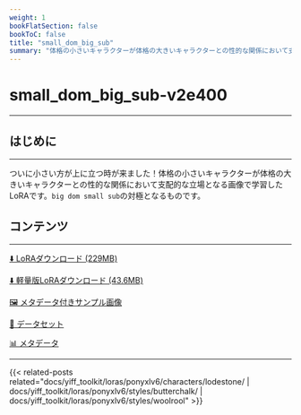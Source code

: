 ```yaml
---
weight: 1
bookFlatSection: false
bookToC: false
title: "small_dom_big_sub"
summary: "体格の小さいキャラクターが体格の大きいキャラクターとの性的な関係において支配的な立場になるケース。"
---
```


<!--markdownlint-disable MD025 MD033 -->

# small_dom_big_sub-v2e400

---

## はじめに

---

ついに小さい方が上に立つ時が来ました！体格の小さいキャラクターが体格の大きいキャラクターとの性的な関係において支配的な立場となる画像で学習したLoRAです。`big dom small sub`の対極となるものです。

## コンテンツ

---

[⬇️ LoRAダウンロード (229MB)](https://huggingface.co/k4d3/yiff_toolkit/resolve/main/ponyxl_loras/small_dom_big_sub-v2e400.safetensors?download=true)

[⬇️ 軽量版LoRAダウンロード (43.6MB)](https://huggingface.co/k4d3/yiff_toolkit/resolve/main/ponyxl_loras_shrunk_2/small_dom_big_sub-v2e400_frockpt1_th-3.55.safetensors?download=true)

[🖼️ メタデータ付きサンプル画像](https://huggingface.co/k4d3/yiff_toolkit/tree/main/{})

[📐 データセット](https://huggingface.co/datasets/k4d3/furry/tree/main/{})

[📊 メタデータ](https://huggingface.co/k4d3/yiff_toolkit/raw/main/ponyxl_loras/small_dom_big_sub-v2e400.json)

---

<!--
HUGO_SEARCH_EXCLUDE_START
-->
{{< related-posts related="docs/yiff_toolkit/loras/ponyxlv6/characters/lodestone/ | docs/yiff_toolkit/loras/ponyxlv6/styles/butterchalk/ | docs/yiff_toolkit/loras/ponyxlv6/styles/woolrool" >}}
<!--
HUGO_SEARCH_EXCLUDE_END
-->
